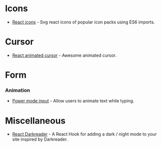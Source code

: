 # Icons
- [React icons](https://react-icons.github.io/react-icons/) - Svg react icons of popular icon packs using ES6 imports.

# Cursor
- [React animated cursor](https://www.npmjs.com/package/react-animated-cursor) - Awesome animated cursor.

# Form
### Animation
- [Power mode input](https://github.com/lindelof/power-mode-input) - Allow users to animate text while typing.

# Miscellaneous
- [React Darkreader](https://github.com/Turkyden/react-darkreader) - A React Hook for adding a dark / night mode to your site inspired by Darkreader.
